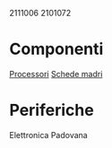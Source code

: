 2111006
2101072
# Componenti
[Processori](componenti/processori.md)
[Schede madri](componenti/schede_madri.md)
# Periferiche
Elettronica Padovana
